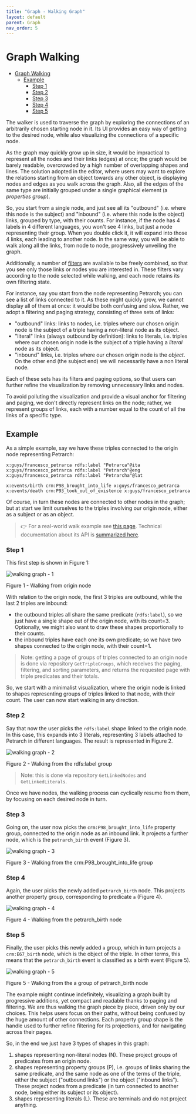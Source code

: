 ```yaml
---
title: "Graph - Walking Graph"
layout: default
parent: Graph
nav_order: 5
---
```


# Graph Walking

- [Graph Walking](#graph-walking)
  - [Example](#example)
    - [Step 1](#step-1)
    - [Step 2](#step-2)
    - [Step 3](#step-3)
    - [Step 4](#step-4)
    - [Step 5](#step-5)

The walker is used to traverse the graph by exploring the connections of an arbitrarily chosen starting node in it. Its UI provides an easy way of getting to the desired node, while also visualizing the connections of a specific node.

As the graph may quickly grow up in size, it would be impractical to represent all the nodes and their links (edges) at once; the graph would be barely readable, overcrowded by a high number of overlapping shapes and lines. The solution adopted in the editor, where users may want to explore the relations starting from an object towards any other object, is displaying nodes and edges as you walk across the graph. Also, all the edges of the same type are initially grouped under a single graphical element (a _properties group_).

So, you start from a single node, and just see all its "outbound" (i.e. where this node is the subject) and "inbound" (i.e. where this node is the object) links, grouped by type, with their counts. For instance, if the node has 4 labels in 4 different languages, you won't see 4 links, but just a node representing their group. When you double click it, it will expand into those 4 links, each leading to another node. In the same way, you will be able to walk along all the links, from node to node, progressively unveiling the graph.

Additionally, a number of [filters](walking-filters) are available to be freely combined, so that you see only those links or nodes you are interested in. These filters vary according to the node selected while walking, and each node retains its own filtering state.

For instance, say you start from the node representing Petrarch; you can see a list of links connected to it. As these might quickly grow, we cannot display all of them at once: it would be both confusing and slow. Rather, we adopt a filtering and paging strategy, consisting of three sets of links:

- "outbound" links: links to nodes, i.e. triples where our chosen origin node is the subject of a triple having a non-literal node as its object.
- "literal" links (always outbound by definition): links to literals, i.e. triples where our chosen origin node is the subject of a triple having a _literal_ node as its object.
- "inbound" links, i.e. triples where our chosen origin node is the _object_. On the other end (the subject end) we will necessarily have a non literal node.

Each of these sets has its filters and paging options, so that users can further refine the visualization by removing unnecessary links and nodes.

To avoid polluting the visualization and provide a visual anchor for filtering and paging, we don't directly represent links on the node; rather, we represent groups of links, each with a number equal to the count of all the links of a specific type.

## Example

As a simple example, say we have these triples connected to the origin node representing Petrarch:

```turtle
x:guys/francesco_petrarca rdfs:label "Petrarca"@ita
x:guys/francesco_petrarca rdfs:label "Petrarch"@eng
x:guys/francesco_petrarca rdfs:label "Petrarcha"@lat

x:events/birth crm:P98_brought_into_life x:guys/francesco_petrarca
x:events/death crm:P93_took_out_of_existence x:guys/francesco_petrarca
```

Of course, in turn these nodes are connected to other nodes in the graph; but at start we limit ourselves to the triples involving our origin node, either as a subject or as an object.

>👉 For a real-world walk example see [this page](walking-sample). Technical documentation about its API is [summarized here](walking-api).

### Step 1

This first step is shown in Figure 1:

![walking graph - 1](img/graph-walk-0.png)

Figure 1 - Walking from origin node

With relation to the origin node, the first 3 triples are outbound, while the last 2 triples are inbound:

- the outbound triples all share the same predicate (`rdfs:label`), so we just have a single shape out of the origin node, with its count=3. Optionally, we might also want to draw these shapes proportionally to their counts.
- the inbound triples have each one its own predicate; so we have two shapes connected to the origin node, with their count=1.

>Note: getting a page of groups of triples connected to an origin node is done via repository `GetTripleGroups`, which receives the paging, filtering, and sorting parameters, and returns the requested page with triple predicates and their totals.

So, we start with a minimalist visualization, where the origin node is linked to shapes representing groups of triples linked to that node, with their count. The user can now start walking in any direction.

### Step 2

Say that now the user picks the `rdfs:label` shape linked to the origin node. In this case, this expands into 3 literals, representing 3 labels attached to Petrarch in different languages. The result is represented in Figure 2.

![walking graph - 2](img/graph-walk-1.png)

Figure 2 - Walking from the rdfs:label group

>Note: this is done via repository `GetLinkedNodes` and `GetLinkedLiterals`.

Once we have nodes, the walking process can cyclically resume from them, by focusing on each desired node in turn.

### Step 3

Going on, the user now picks the `crm:P98_brought_into_life` property group, connected to the origin node as an inbound link. It projects a further node, which is the `petrarch_birth` event (Figure 3).

![walking graph - 3](img/graph-walk-2.png)

Figure 3 - Walking from the crm:P98_brought_into_life group

### Step 4

Again, the user picks the newly added `petrarch_birth` node. This projects another property group, corresponding to predicate `a` (Figure 4).

![walking graph - 4](img/graph-walk-3.png)

Figure 4 - Walking from the petrarch_birth node

### Step 5

Finally, the user picks this newly added `a` group, which in turn projects a `crm:E67_birth` node, which is the object of the triple. In other terms, this means that the `petrarch_birth` event is classified as a birth event (Figure 5).

![walking graph - 5](img/graph-walk-4.png)

Figure 5 - Walking from the a group of petrarch_birth node

The example might continue indefinitely, visualizing a graph built by progressive additions, yet compact and readable thanks to paging and filtering. We are thus walking the graph piece by piece, driven only by our choices. This helps users focus on their paths, without being confused by the huge amount of other connections. Each property group shape is the handle used to further refine filtering for its projections, and for navigating across their pages.

So, in the end we just have 3 types of shapes in this graph:

1. shapes representing non-literal nodes (N). These project groups of predicates from an origin node.
2. shapes representing property groups (P), i.e. groups of links sharing the same predicate, and the same node as one of the terms of the triple, either the subject ("outbound links") or the object ("inbound links"). These project nodes from a predicate (in turn connected to another node, being either its subject or its object).
3. shapes representing literals (L). These are terminals and do not project anything.
